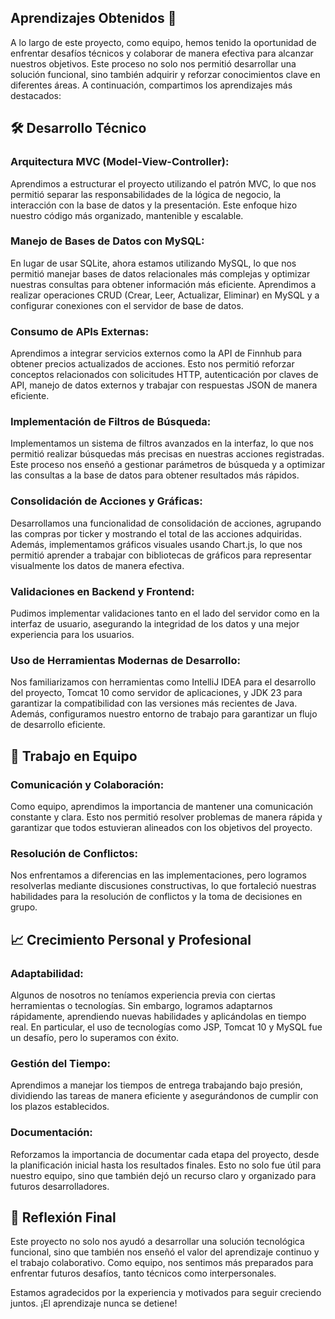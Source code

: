 ## Aprendizajes Obtenidos 🚀

A lo largo de este proyecto, como equipo, hemos tenido la oportunidad de enfrentar desafíos técnicos y colaborar de manera efectiva para alcanzar nuestros objetivos. Este proceso no solo nos permitió desarrollar una solución funcional, sino también adquirir y reforzar conocimientos clave en diferentes áreas. A continuación, compartimos los aprendizajes más destacados:

## 🛠️ Desarrollo Técnico

### Arquitectura MVC (Model-View-Controller):
Aprendimos a estructurar el proyecto utilizando el patrón MVC, lo que nos permitió separar las responsabilidades de la lógica de negocio, la interacción con la base de datos y la presentación. Este enfoque hizo nuestro código más organizado, mantenible y escalable.

### Manejo de Bases de Datos con MySQL:
En lugar de usar SQLite, ahora estamos utilizando MySQL, lo que nos permitió manejar bases de datos relacionales más complejas y optimizar nuestras consultas para obtener información más eficiente. Aprendimos a realizar operaciones CRUD (Crear, Leer, Actualizar, Eliminar) en MySQL y a configurar conexiones con el servidor de base de datos.

### Consumo de APIs Externas:
Aprendimos a integrar servicios externos como la API de Finnhub para obtener precios actualizados de acciones. Esto nos permitió reforzar conceptos relacionados con solicitudes HTTP, autenticación por claves de API, manejo de datos externos y trabajar con respuestas JSON de manera eficiente.

### Implementación de Filtros de Búsqueda:
Implementamos un sistema de filtros avanzados en la interfaz, lo que nos permitió realizar búsquedas más precisas en nuestras acciones registradas. Este proceso nos enseñó a gestionar parámetros de búsqueda y a optimizar las consultas a la base de datos para obtener resultados más rápidos.

### Consolidación de Acciones y Gráficas:
Desarrollamos una funcionalidad de consolidación de acciones, agrupando las compras por ticker y mostrando el total de las acciones adquiridas. Además, implementamos gráficos visuales usando Chart.js, lo que nos permitió aprender a trabajar con bibliotecas de gráficos para representar visualmente los datos de manera efectiva.

### Validaciones en Backend y Frontend:
Pudimos implementar validaciones tanto en el lado del servidor como en la interfaz de usuario, asegurando la integridad de los datos y una mejor experiencia para los usuarios.

### Uso de Herramientas Modernas de Desarrollo:
Nos familiarizamos con herramientas como IntelliJ IDEA para el desarrollo del proyecto, Tomcat 10 como servidor de aplicaciones, y JDK 23 para garantizar la compatibilidad con las versiones más recientes de Java. Además, configuramos nuestro entorno de trabajo para garantizar un flujo de desarrollo eficiente.

## 🤝 Trabajo en Equipo

### Comunicación y Colaboración:
Como equipo, aprendimos la importancia de mantener una comunicación constante y clara. Esto nos permitió resolver problemas de manera rápida y garantizar que todos estuvieran alineados con los objetivos del proyecto.

### Resolución de Conflictos:
Nos enfrentamos a diferencias en las implementaciones, pero logramos resolverlas mediante discusiones constructivas, lo que fortaleció nuestras habilidades para la resolución de conflictos y la toma de decisiones en grupo.

## 📈 Crecimiento Personal y Profesional

### Adaptabilidad:
Algunos de nosotros no teníamos experiencia previa con ciertas herramientas o tecnologías. Sin embargo, logramos adaptarnos rápidamente, aprendiendo nuevas habilidades y aplicándolas en tiempo real. En particular, el uso de tecnologías como JSP, Tomcat 10 y MySQL fue un desafío, pero lo superamos con éxito.

### Gestión del Tiempo:
Aprendimos a manejar los tiempos de entrega trabajando bajo presión, dividiendo las tareas de manera eficiente y asegurándonos de cumplir con los plazos establecidos.

### Documentación:
Reforzamos la importancia de documentar cada etapa del proyecto, desde la planificación inicial hasta los resultados finales. Esto no solo fue útil para nuestro equipo, sino que también dejó un recurso claro y organizado para futuros desarrolladores.

## 🙌 Reflexión Final

Este proyecto no solo nos ayudó a desarrollar una solución tecnológica funcional, sino que también nos enseñó el valor del aprendizaje continuo y el trabajo colaborativo. Como equipo, nos sentimos más preparados para enfrentar futuros desafíos, tanto técnicos como interpersonales.

Estamos agradecidos por la experiencia y motivados para seguir creciendo juntos. ¡El aprendizaje nunca se detiene!
